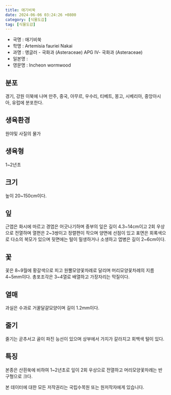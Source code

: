 ```yaml
---
title: 애기비쑥
date: 2024-06-06 03:24:26 +0800
category: [식물도감]
tag: [식물도감]
---
```




- 국명 : 애기비쑥
- 학명 : Artemisia fauriei Nakai
- 과명 : 앵글러 - 국화과 (Asteraceae) APG Ⅳ- 국화과 (Asteraceae)
- 일본명 : 
- 영문명 : Incheon wormwood


## 분포
경기, 강원 이북에 나며 만주, 중국, 아무르, 우수리, 티베트, 몽고, 시베리아, 중앙아시아, 유럽에 분포한다.
## 생육환경
원야및 사질의 물가
## 생육형
1~2년초
## 크기
높이 20~150cm이다.
## 잎
근엽은 화시에 마르고 경엽은 어긋나기하며 중부의 잎은 길이 4.3~14cm이고 2회 우상으로 전열하며 열편은 2~3쌍이고 정렬편이 작으며 양면에 선점이 있고 표면은 회록색으로 다소의 복모가 있으며 뒷면에는 털이 밀생하거나 소생하고 엽병은 길이 2~6cm이다.
## 꽃
꽃은 8~9월에 황갈색으로 피고 원뿔모양꽃차례로 달리며 머리모양꽃차례의 지름 4~5mm이다. 총포조각은 3~4열로 배열하고 가장자리는 막질이다.
## 열매
과실은 수과로 거꿀달걀모양이며 길이 1.2mm이다.
## 줄기
줄기는 곧추서고 골이 파진 능선이 있으며 상부에서 가지가 갈라지고 회백색 털이 있다. 
## 특징
본종은 산흰쑥에 비하여 1~2년초로 잎이 2회 우상으로 전열하고 머리모양꽃차례는 반구형으로 크다.






본 데이터에 대한 모든 저작권리는 국립수목원 또는 원저작자에게 있습니다.
